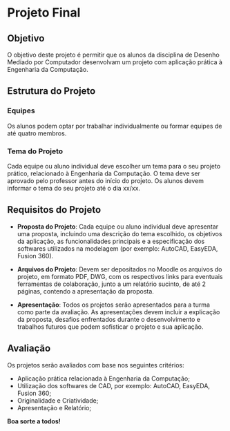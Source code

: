 # Projeto Final

## Objetivo

O objetivo deste projeto é permitir que os alunos da disciplina de Desenho Mediado por Computador desenvolvam um projeto com aplicação prática à Engenharia da Computação. 

## Estrutura do Projeto

### Equipes

Os alunos podem optar por trabalhar individualmente ou formar equipes de até quatro membros.

### Tema do Projeto

Cada equipe ou aluno individual deve escolher um tema para o seu projeto prático, relacionado à Engenharia da Computação. O tema deve ser aprovado pelo professor antes do início do projeto. Os alunos devem informar o tema do seu projeto até o dia xx/xx. 

## Requisitos do Projeto

- **Proposta do Projeto**: Cada equipe ou aluno individual deve apresentar uma proposta, incluindo uma descrição do tema escolhido, os objetivos da aplicação, as funcionalidades principais e a especificação dos softwares utilizados na modelagem (por exemplo: AutoCAD, EasyEDA, Fusion 360).

- **Arquivos do Projeto**: Devem ser depositados no Moodle os arquivos do projeto, em formato PDF, DWG, com os respectivos links para eventuais ferramentas de colaboração, junto a um relatório sucinto, de até 2 páginas, contendo a apresentação da proposta. 

- **Apresentação**: Todos os projetos serão apresentados para a turma como parte da avaliação. As apresentações devem incluir a explicação da proposta, desafios enfrentados durante o desenvolvimento e trabalhos futuros que podem sofisticar o projeto e sua aplicação. 

## Avaliação

Os projetos serão avaliados com base nos seguintes critérios:

- Aplicação prática relacionada à Engenharia da Computação;
- Utilização dos softwares de CAD, por exemplo: AutoCAD, EasyEDA, Fusion 360;
- Originalidade e Criatividade;
- Apresentação e Relatório;

**Boa sorte a todos!**